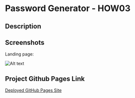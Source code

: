 # Password Generator - HOW03

## Description

## Screenshots

Landing page:

![Alt text](./Assets/images/landingpage.png "Landing page")

## Project Github Pages Link

[Deployed GitHub Pages Site](https://leon3005.github.io/Password_Generator/)
